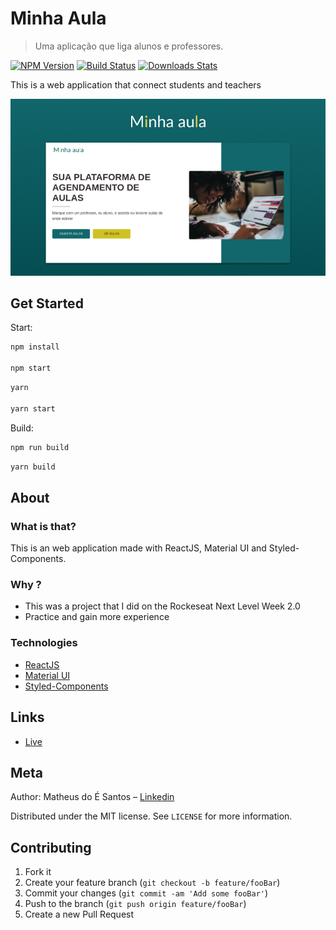 # Minha Aula

> Uma aplicação que liga alunos e professores.

[![NPM Version][npm-image]][npm-url]
[![Build Status][travis-image]][travis-url]
[![Downloads Stats][npm-downloads]][npm-url]

This is a web application that connect students and teachers

<a href="https://minha-aula.netlify.app"><img src="./github/thumbs/thumb.jpg"></a>

## Get Started

Start:

```sh
npm install

npm start
```

```sh
yarn

yarn start
```

Build:

```sh
npm run build
```

```sh
yarn build
```

## About

### What is that?

<p> This is an web application made with ReactJS, Material UI and Styled-Components.</p>

### Why ?

<ul>
<li> This was a project that I did on the Rockeseat Next Level Week 2.0</li>
<li> Practice and gain more experience </li>
</ul>

### Technologies

<ul>
<li><a href="https://pt-br.reactjs.org/">ReactJS</a></li>
<li><a href="https://material-ui.com/">Material UI</a></li>
<li><a href="https://styled-components.com/">Styled-Components</a></li>
</ul>

## Links

<ul>
<li><a href="https://minha-aula.netlify.app/">Live</a></li>
</ul>

## Meta

Author: Matheus do É Santos – [Linkedin](https://www.linkedin.com/in/matheusdoe-dev/)

Distributed under the MIT license. See `LICENSE` for more information.

## Contributing

1. Fork it
2. Create your feature branch (`git checkout -b feature/fooBar`)
3. Commit your changes (`git commit -am 'Add some fooBar'`)
4. Push to the branch (`git push origin feature/fooBar`)
5. Create a new Pull Request

<!-- Markdown link & img dfn's -->

[npm-image]: https://img.shields.io/npm/v/datadog-metrics.svg?style=flat-square
[npm-url]: https://npmjs.org/package/datadog-metrics
[npm-downloads]: https://img.shields.io/npm/dm/datadog-metrics.svg?style=flat-square
[travis-image]: https://img.shields.io/travis/dbader/node-datadog-metrics/master.svg?style=flat-square
[travis-url]: https://travis-ci.org/dbader/node-datadog-metrics
